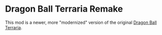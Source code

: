 # Dragon Ball Terraria Remake

This mod is a newer, more "modernized" version of the original [Dragon Ball Terraria](https://github.com/NuovaPrime/DBZMOD).
